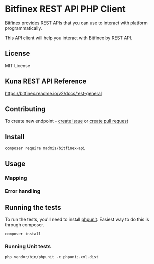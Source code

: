 # Bitfinex REST API PHP Client

[Bitfinex](https://www.bitfinex.com/) provides REST APIs that you can use
 to interact with platform programmatically.

This API client will help you interact with Bitfinex by REST API. 
 

## License

MIT License

## Kuna REST API Reference

https://bitfinex.readme.io/v2/docs/rest-general


## Contributing
To create new endpoint - [create issue](https://github.com/madmis/bitfinex-api/issues/new) 
or [create pull request](https://github.com/madmis/bitfinex-api/compare)


## Install
    
    composer require madmis/bitfinex-api


## Usage


### Mapping

### Error handling


## Running the tests
To run the tests, you'll need to install [phpunit](https://phpunit.de/). 
Easiest way to do this is through composer.

    composer install

### Running Unit tests

    php vendor/bin/phpunit -c phpunit.xml.dist


[testing-link]: https://travis-ci.org/madmis/bitfinex-api
[testing-image]: https://travis-ci.org/madmis/bitfinex-api.svg?branch=master

[sensiolabs-insight-link]: https://insight.sensiolabs.com/projects/77152883-412e-4a91-86b6-fb976243a020
[sensiolabs-insight-image]: https://insight.sensiolabs.com/projects/77152883-412e-4a91-86b6-fb976243a020/mini.png

[package-link]: https://packagist.org/packages/madmis/bitfinex-api
[downloads-image]: https://poser.pugx.org/madmis/bitfinex-api/downloads
[stable-image]: https://poser.pugx.org/madmis/bitfinex-api/v/stable
[license-image]: https://poser.pugx.org/madmis/bitfinex-api/license
[license-link]: https://packagist.org/packages/madmis/bitfinex-api

[coverage-link]: https://coveralls.io/github/madmis/bitfinex-api?branch=master
[coverage-image]: https://coveralls.io/repos/github/madmis/bitfinex-api/badge.svg?branch=master

